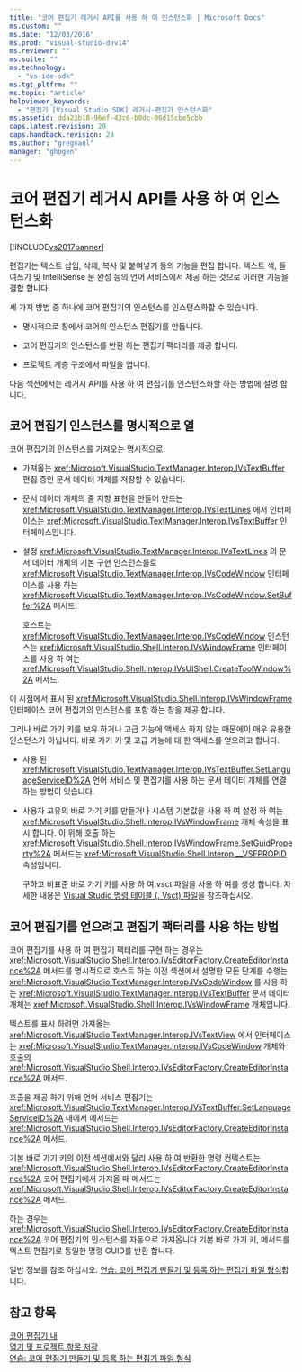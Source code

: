 ```yaml
---
title: "코어 편집기 레거시 API를 사용 하 여 인스턴스화 | Microsoft Docs"
ms.custom: ""
ms.date: "12/03/2016"
ms.prod: "visual-studio-dev14"
ms.reviewer: ""
ms.suite: ""
ms.technology: 
  - "vs-ide-sdk"
ms.tgt_pltfrm: ""
ms.topic: "article"
helpviewer_keywords: 
  - "편집기 [Visual Studio SDK] 레거시-편집기 인스턴스화"
ms.assetid: dda23b18-96ef-43c6-b0dc-06d15cbe5cbb
caps.latest.revision: 29
caps.handback.revision: 29
ms.author: "gregvanl"
manager: "ghogen"
---
```

# 코어 편집기 레거시 API를 사용 하 여 인스턴스화
[!INCLUDE[vs2017banner](../code-quality/includes/vs2017banner.md)]

편집기는 텍스트 삽입, 삭제, 복사 및 붙여넣기 등의 기능을 편집 합니다. 텍스트 색, 들여쓰기 및 IntelliSense 문 완성 등의 언어 서비스에서 제공 하는 것으로 이러한 기능을 결합 합니다.  
  
 세 가지 방법 중 하나에 코어 편집기의 인스턴스를 인스턴스화할 수 있습니다.  
  
-   명시적으로 창에서 코어의 인스턴스 편집기를 만듭니다.  
  
-   코어 편집기의 인스턴스를 반환 하는 편집기 팩터리를 제공 합니다.  
  
-   프로젝트 계층 구조에서 파일을 엽니다.  
  
 다음 섹션에서는 레거시 API를 사용 하 여 편집기를 인스턴스화할 하는 방법에 설명 합니다.  
  
## 코어 편집기 인스턴스를 명시적으로 열  
 코어 편집기의 인스턴스를 가져오는 명시적으로:  
  
-   가져올는 <xref:Microsoft.VisualStudio.TextManager.Interop.IVsTextBuffer> 편집 중인 문서 데이터 개체를 저장할 수 있습니다.  
  
-   문서 데이터 개체의 줄 지향 표현을 만들어 만드는 <xref:Microsoft.VisualStudio.TextManager.Interop.IVsTextLines> 에서 인터페이스는 <xref:Microsoft.VisualStudio.TextManager.Interop.IVsTextBuffer> 인터페이스입니다.  
  
-   설정 <xref:Microsoft.VisualStudio.TextManager.Interop.IVsTextLines> 의 문서 데이터 개체의 기본 구현 인스턴스를로 <xref:Microsoft.VisualStudio.TextManager.Interop.IVsCodeWindow> 인터페이스를 사용 하는 <xref:Microsoft.VisualStudio.TextManager.Interop.IVsCodeWindow.SetBuffer%2A> 메서드.  
  
     호스트는 <xref:Microsoft.VisualStudio.TextManager.Interop.IVsCodeWindow> 인스턴스는 <xref:Microsoft.VisualStudio.Shell.Interop.IVsWindowFrame> 인터페이스를 사용 하 여는 <xref:Microsoft.VisualStudio.Shell.Interop.IVsUIShell.CreateToolWindow%2A> 메서드.  
  
 이 시점에서 표시 된 <xref:Microsoft.VisualStudio.Shell.Interop.IVsWindowFrame> 인터페이스 코어 편집기의 인스턴스를 포함 하는 창을 제공 합니다.  
  
 그러나 바로 가기 키를 보유 하거나 고급 기능에 액세스 하지 않는 때문에이 매우 유용한 인스턴스가 아닙니다. 바로 가기 키 및 고급 기능에 대 한 액세스를 얻으려고 합니다.  
  
-   사용 된 <xref:Microsoft.VisualStudio.TextManager.Interop.IVsTextBuffer.SetLanguageServiceID%2A> 언어 서비스 및 편집기를 사용 하는 문서 데이터 개체를 연결 하는 방법이 있습니다.  
  
-   사용자 고유의 바로 가기 키를 만들거나 시스템 기본값을 사용 하 여 설정 하 여는 <xref:Microsoft.VisualStudio.Shell.Interop.IVsWindowFrame> 개체 속성을 표시 합니다. 이 위해 호출 하는 <xref:Microsoft.VisualStudio.Shell.Interop.IVsWindowFrame.SetGuidProperty%2A> 메서드는 <xref:Microsoft.VisualStudio.Shell.Interop.__VSFPROPID> 속성입니다.  
  
     구하고 비표준 바로 가기 키를 사용 하 여.vsct 파일을 사용 하 여를 생성 합니다. 자세한 내용은 [Visual Studio 명령 테이블 \(. Vsct\) 파일](../extensibility/internals/visual-studio-command-table-dot-vsct-files.md)을 참조하십시오.  
  
## 코어 편집기를 얻으려고 편집기 팩터리를 사용 하는 방법  
 코어 편집기를 사용 하 여 편집기 팩터리를 구현 하는 경우는 <xref:Microsoft.VisualStudio.Shell.Interop.IVsEditorFactory.CreateEditorInstance%2A> 메서드를 명시적으로 호스트 하는 이전 섹션에서 설명한 모든 단계를 수행는 <xref:Microsoft.VisualStudio.TextManager.Interop.IVsCodeWindow> 를 사용 하는 <xref:Microsoft.VisualStudio.TextManager.Interop.IVsTextBuffer> 문서 데이터 개체는 <xref:Microsoft.VisualStudio.Shell.Interop.IVsWindowFrame> 개체입니다.  
  
 텍스트를 표시 하려면 가져올는 <xref:Microsoft.VisualStudio.TextManager.Interop.IVsTextView> 에서 인터페이스는 <xref:Microsoft.VisualStudio.TextManager.Interop.IVsCodeWindow> 개체와 호출의 <xref:Microsoft.VisualStudio.Shell.Interop.IVsEditorFactory.CreateEditorInstance%2A> 메서드.  
  
 호출을 제공 하기 위해 언어 서비스 편집기는 <xref:Microsoft.VisualStudio.TextManager.Interop.IVsTextBuffer.SetLanguageServiceID%2A> 내에서 메서드는 <xref:Microsoft.VisualStudio.Shell.Interop.IVsEditorFactory.CreateEditorInstance%2A> 메서드.  
  
 기본 바로 가기 키의 이전 섹션에서와 달리 사용 하 여 반환한 명령 컨텍스트는 <xref:Microsoft.VisualStudio.Shell.Interop.IVsEditorFactory.CreateEditorInstance%2A> 코어 편집기에서 가져올 때 메서드는 <xref:Microsoft.VisualStudio.Shell.Interop.IVsEditorFactory.CreateEditorInstance%2A> 메서드.  
  
 하는 경우는 <xref:Microsoft.VisualStudio.Shell.Interop.IVsEditorFactory.CreateEditorInstance%2A> 코어 편집기의 인스턴스를 자동으로 가져옵니다 기본 바로 가기 키, 메서드를 텍스트 편집기로 동일한 명령 GUID를 반환 합니다.  
  
 일반 정보를 참조 하십시오. [연습: 코어 편집기 만들기 및 등록 하는 편집기 파일 형식](../extensibility/walkthrough-creating-a-core-editor-and-registering-an-editor-file-type.md)합니다.  
  
## 참고 항목  
 [코어 편집기 내](../extensibility/inside-the-core-editor.md)   
 [열기 및 프로젝트 항목 저장](../extensibility/internals/opening-and-saving-project-items.md)   
 [연습: 코어 편집기 만들기 및 등록 하는 편집기 파일 형식](../extensibility/walkthrough-creating-a-core-editor-and-registering-an-editor-file-type.md)